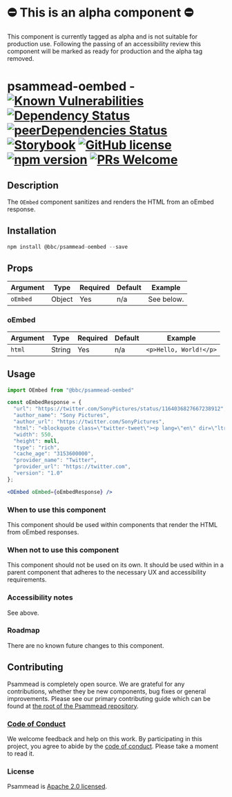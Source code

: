 # ⛔️ This is an alpha component ⛔️

This component is currently tagged as alpha and is not suitable for production use. Following the passing of an accessibility review this component will be marked as ready for production and the alpha tag removed.

# psammead-oembed - [![Known Vulnerabilities](https://snyk.io/test/github/bbc/psammead/badge.svg?targetFile=packages%2Fcomponents%2Fpsammead-oembed%2Fpackage.json)](https://snyk.io/test/github/bbc/psammead?targetFile=packages%2Fcomponents%2Fpsammead-oembed%2Fpackage.json) [![Dependency Status](https://david-dm.org/bbc/psammead.svg?path=packages/components/psammead-oembed)](https://david-dm.org/bbc/psammead?path=packages/components/psammead-oembed) [![peerDependencies Status](https://david-dm.org/bbc/psammead/peer-status.svg?path=packages/components/psammead-oembed)](https://david-dm.org/bbc/psammead?path=packages/components/psammead-oembed&type=peer) [![Storybook](https://raw.githubusercontent.com/storybooks/brand/master/badge/badge-storybook.svg?sanitize=true)](https://bbc.github.io/psammead/?path=/story/oembed--containing-image) [![GitHub license](https://img.shields.io/badge/license-Apache%202.0-blue.svg)](https://github.com/bbc/psammead/blob/latest/LICENSE) [![npm version](https://img.shields.io/npm/v/@bbc/psammead-oembed.svg)](https://www.npmjs.com/package/@bbc/psammead-oembed) [![PRs Welcome](https://img.shields.io/badge/PRs-welcome-brightgreen.svg)](https://github.com/bbc/psammead/blob/latest/CONTRIBUTING.md)

## Description

The `OEmbed` component sanitizes and renders the HTML from an oEmbed response.

## Installation

```jsx
npm install @bbc/psammead-oembed --save
```

## Props

| Argument  | Type   | Required | Default | Example    |
| --------- | ------ | -------- | ------- | ---------- |
| `oEmbed`  | Object | Yes      | n/a     | See below. |

### oEmbed

| Argument  | Type   | Required | Default | Example                |
| --------- | ------ | -------- | ------- | ---------------------- |
| `html`    | String | Yes      | n/a     | `<p>Hello, World!</p>` |

## Usage

```jsx
import OEmbed from "@bbc/psammead-oembed"

const oEmbedResponse = {
  "url": "https://twitter.com/SonyPictures/status/1164036827667238912",
  "author_name": "Sony Pictures",
  "author_url": "https://twitter.com/SonyPictures",
  "html": "<blockquote class=\"twitter-tweet\"><p lang=\"en\" dir=\"ltr\">Much of today’s news about Spider-Man has mischaracterized recent discussions about Kevin Feige’s involvement in the franchise. We are disappointed, but respect Disney’s decision not to have him continue as a lead producer of our next live action Spider-Man film. (1/3)</p>&mdash; Sony Pictures (@SonyPictures) <a href=\"https://twitter.com/SonyPictures/status/1164036827667238912?ref_src=twsrc%5Etfw\">August 21, 2019</a></blockquote>",
  "width": 550,
  "height": null,
  "type": "rich",
  "cache_age": "3153600000",
  "provider_name": "Twitter",
  "provider_url": "https://twitter.com",
  "version": "1.0"
};

<OEmbed oEmbed={oEmbedResponse} />
```

### When to use this component

This component should be used within components that render the HTML from oEmbed responses.

### When not to use this component

This component should not be used on its own. It should be used within in a parent component that adheres to the necessary UX and accessibility requirements.

### Accessibility notes

See above.

### Roadmap

There are no known future changes to this component.

## Contributing

Psammead is completely open source. We are grateful for any contributions, whether they be new components, bug fixes or general improvements. Please see our primary contributing guide which can be found at [the root of the Psammead repository](https://github.com/bbc/psammead/blob/latest/CONTRIBUTING.md).

### [Code of Conduct](https://github.com/bbc/psammead/blob/latest/CODE_OF_CONDUCT.md)

We welcome feedback and help on this work. By participating in this project, you agree to abide by the [code of conduct](https://github.com/bbc/psammead/blob/latest/CODE_OF_CONDUCT.md). Please take a moment to read it.

### License

Psammead is [Apache 2.0 licensed](https://github.com/bbc/psammead/blob/latest/LICENSE).

